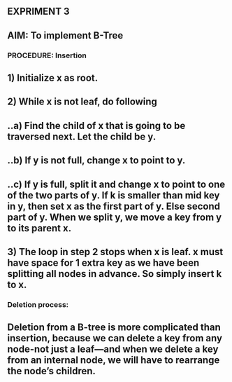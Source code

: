 ## EXPRIMENT 3
## AIM: To implement B-Tree
### PROCEDURE: Insertion
## 1) Initialize x as root.
## 2) While x is not leaf, do following
## ..a) Find the child of x that is going to be traversed next. Let the child be y.
## ..b) If y is not full, change x to point to y.
## ..c) If y is full, split it and change x to point to one of the two parts of y. If k is smaller than mid key in y, then set x as the first part of y. Else second part of y. When we split y, we move a key from y to its parent x.
## 3) The loop in step 2 stops when x is leaf. x must have space for 1 extra key as we have been splitting all nodes in advance. So simply insert k to x.
### Deletion process:
## Deletion from a B-tree is more complicated than insertion, because we can delete a key from any node-not just a leaf—and when we delete a key from an internal node, we will have to rearrange the node’s children.



